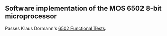 ## Software implementation of the MOS 6502 8-bit microprocessor

Passes Klaus Dormann's [6502 Functional Tests](https://github.com/Klaus2m5/6502_65C02_functional_tests).